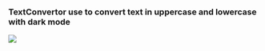<h3>TextConvertor use to convert text in uppercase and lowercase with dark mode </h3>
<img src="[text.jpg](https://github.com/Manpreetmeen/TextConvertor/assets/155131920/89baaacf-b1d3-44e4-9412-fdf5ca9b2476)">
